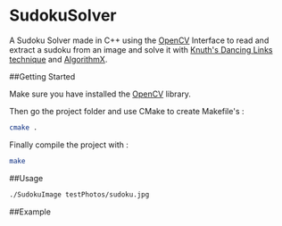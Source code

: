# SudokuSolver

A Sudoku Solver made in C++ using the [OpenCV](https://opencv.org/) Interface to read and extract a sudoku from an image and solve it with [Knuth's Dancing Links technique](https://en.wikipedia.org/wiki/Dancing_Links) 
and [AlgorithmX](https://en.wikipedia.org/wiki/Knuth%27s_Algorithm_X).

##Getting Started

Make sure you have installed the [OpenCV](https://docs.opencv.org/4.3.0/df/d65/tutorial_table_of_content_introduction.html) library.

Then go the project folder and use CMake to create Makefile's :

```bash
cmake .
```

Finally compile the project with :

```bash
make
```

##Usage

```bash
./SudokuImage testPhotos/sudoku.jpg
```

##Example

